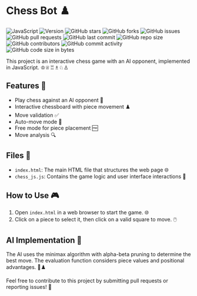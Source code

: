 # Chess Bot ♟️

![JavaScript](https://img.shields.io/badge/language-JavaScript-yellow)
![Version](https://img.shields.io/badge/version-1.0-blue)
![GitHub stars](https://img.shields.io/github/stars/DantonDanvin/chess_bot?style=social)
![GitHub forks](https://img.shields.io/github/forks/DantonDanvin/chess_bot?style=social)
![GitHub issues](https://img.shields.io/github/issues/DantonDanvin/chess_bot)
![GitHub pull requests](https://img.shields.io/github/issues-pr/DantonDanvin/chess_bot)
![GitHub last commit](https://img.shields.io/github/last-commit/DantonDanvin/chess_bot)
![GitHub repo size](https://img.shields.io/github/repo-size/DantonDanvin/chess_bot)
![GitHub contributors](https://img.shields.io/github/contributors/DantonDanvin/chess_bot)
![GitHub commit activity](https://img.shields.io/github/commit-activity/m/DantonDanvin/chess_bot)
![GitHub code size in bytes](https://img.shields.io/github/languages/code-size/DantonDanvin/chess_bot)

This project is an interactive chess game with an AI opponent, implemented in JavaScript. ♔♕♖♗♘♙

## Features 🚀

- Play chess against an AI opponent 🤖
- Interactive chessboard with piece movement ♟️
- Move validation ✅
- Auto-move mode 🔄
- Free mode for piece placement 🆓
- Move analysis 🔍

## Files 📁

- `index.html`: The main HTML file that structures the web page 🌐
- `chess_js.js`: Contains the game logic and user interface interactions 🧠

## How to Use 🎮

1. Open `index.html` in a web browser to start the game. 🌐
2. Click on a piece to select it, then click on a valid square to move. 🖱️

## AI Implementation 🧠

The AI uses the minimax algorithm with alpha-beta pruning to determine the best move. The evaluation function considers piece values and positional advantages. 🤖♟️

Feel free to contribute to this project by submitting pull requests or reporting issues! 🙌
